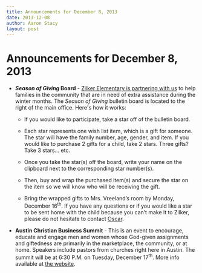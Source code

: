 ```yaml
---
title: Announcements for December 8, 2013
date: 2013-12-08
author: Aaron Stacy
layout: post
---
```


# Announcements for December 8, 2013

 - **<em>Season of Giving</em> Board** - [Zilker Elementary is partnering with
   us][zilker] to help families in the community that are in need of extra
   assistance during the winter months. The *Season of Giving* bulletin board
   is located to the right of the main office. Here's how it works:

   - If you would like to participate, take a star off of the bulletin board.

   - Each star represents one wish list item, which is a gift for someone.  The
     star will have the family number, age, gender, and item. If you would like
     to purchase 2 gifts for a child, take 2 stars.  Three gifts? Take 3
     stars&hellip; etc.

   - Once you take the star(s) off the board, write your name on the clipboard
     next to the corresponding star number(s).

   - Then, buy and wrap the purchased item(s) and secure the star on the item
     so we will know who will be receiving the gift.

   - Bring the wrapped gifts to Mrs. Vreeland’s room by Monday, December
     16<sup>th</sup>.  If you have any questions or if you would like a star to
     be sent home with the child because you can’t make it to Zilker, please do
     not hesitate to contact [Oscar][].

 - **Austin Christian Business Summit** - This is an event to encourage,
   educate and engage men and women whose God-given assignments and giftedness
   are primarily in the marketplace, the community, or at home. Speakers
   include pastors from churches right here in Austin. The summit will be at
   6:30 P.M. on Tuesday, December 17<sup>th</sup>. More info available at [the
   website][acbs].

[zilker]: http://zilkerelem.org/season-of-giving-bulletin-board/
[Oscar]: mailto:oscar+groveatxorg@groveatx.org
[lot]: https://www.google.com/maps/preview#!q=415+E+7th+St%2C+Austin%2C+TX+78701&data=!1m4!1m3!1d3136!2d-97.738289!3d30.267541!4m10!1m9!4m8!1m3!1d787!2d-97.7383927!3d30.2672738!3m2!1i1278!2i702!4f13.1
[acbs]: http://www.acbsummit.org

